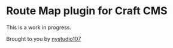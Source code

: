 # Route Map plugin for Craft CMS

This is a work in progress.

Brought to you by [nystudio107](https://nystudio107.com)

